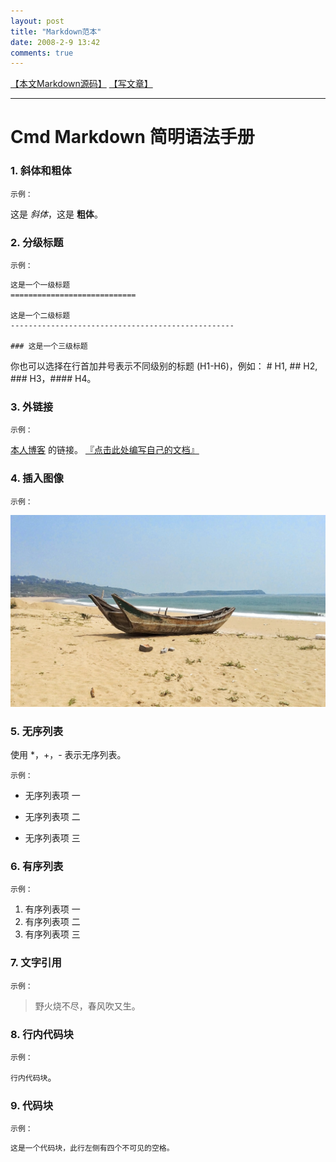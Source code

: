 ```yaml
---
layout: post
title: "Markdown范本"
date: 2008-2-9 13:42
comments: true
---
```


<!-- more -->

<a href="https://raw.githubusercontent.com/mgtang/blog/gh-pages/_posts/2008-2-9-Markdown%E8%8C%83%E6%9C%AC.md" target="_blank">【本文Markdown源码】</a>  <a href="https://github.com/mgtang/blog/new/gh-pages/_posts" target="_blank">【写文章】</a>

---

# Cmd Markdown 简明语法手册

### 1. 斜体和粗体

`示例：`

这是 *斜体*，这是 **粗体**。

### 2. 分级标题

`示例：`

```
这是一个一级标题
============================

这是一个二级标题
--------------------------------------------------

### 这是一个三级标题
```

你也可以选择在行首加井号表示不同级别的标题 (H1-H6)，例如：
    # H1, ## H2, ### H3，#### H4。

### 3. 外链接

`示例：`

 [本人博客](http://ghosertblog.github.com) 的链接。
 [『点击此处编写自己的文档』](https://www.zybuluo.com/mdeditor "作业部落旗下 Cmd 在线 Markdown 编辑阅读器")
 
### 4.  插入图像

`示例：`

![我的头像](https://raw.githubusercontent.com/mgtang/img/gh-pages/IMG_1157.JPG)

### 5. 无序列表

使用 *，+，- 表示无序列表。

`示例：`

* 无序列表项 一
+ 无序列表项 二
- 无序列表项 三

### 6. 有序列表

`示例：`

1. 有序列表项 一
2. 有序列表项 二
3. 有序列表项 三

### 7. 文字引用

`示例：`

> 野火烧不尽，春风吹又生。

### 8. 行内代码块

`示例：`

 `行内代码块`。

### 9.  代码块

`示例：`

    这是一个代码块，此行左侧有四个不可见的空格。
